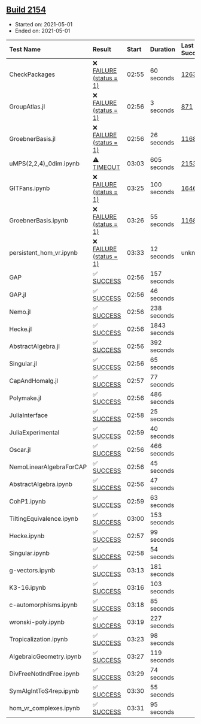 ## [Build 2154](https://oscarci.mathematik.uni-kl.de/job/oscar-stable/2154/)

* Started on: 2021-05-01
* Ended on: 2021-05-01

| Test Name    | Result | Start | Duration | Last Success | First Failure |
|:-------------|:-------|:------|:---------|:-------------|:--------------|
| CheckPackages | ❌ [FAILURE (status = 1)](https://oscarci.mathematik.uni-kl.de/job/oscar-stable/2154/artifact/logs/build-2154/CheckPackages.log) | 02:55 | 60 seconds | [1263](https://oscarci.mathematik.uni-kl.de/job/oscar-stable/1263/) | [1264](https://oscarci.mathematik.uni-kl.de/job/oscar-stable/1264/) |
| GroupAtlas.jl | ❌ [FAILURE (status = 1)](https://oscarci.mathematik.uni-kl.de/job/oscar-stable/2154/artifact/logs/build-2154/GroupAtlas.jl.log) | 02:56 | 3 seconds | [871](https://oscarci.mathematik.uni-kl.de/job/oscar-stable/871/) | [872](https://oscarci.mathematik.uni-kl.de/job/oscar-stable/872/) |
| GroebnerBasis.jl | ❌ [FAILURE (status = 1)](https://oscarci.mathematik.uni-kl.de/job/oscar-stable/2154/artifact/logs/build-2154/GroebnerBasis.jl.log) | 02:56 | 26 seconds | [1168](https://oscarci.mathematik.uni-kl.de/job/oscar-stable/1168/) | [1169](https://oscarci.mathematik.uni-kl.de/job/oscar-stable/1169/) |
| uMPS(2,2,4)_0dim.ipynb | ⚠ [TIMEOUT](https://oscarci.mathematik.uni-kl.de/job/oscar-stable/2154/artifact/logs/build-2154/uMPS-2-2-4-_0dim.ipynb.log) | 03:03 | 605 seconds | [2153](https://oscarci.mathematik.uni-kl.de/job/oscar-stable/2153/) | [2154](https://oscarci.mathematik.uni-kl.de/job/oscar-stable/2154/) |
| GITFans.ipynb | ❌ [FAILURE (status = 1)](https://oscarci.mathematik.uni-kl.de/job/oscar-stable/2154/artifact/logs/build-2154/GITFans.ipynb.log) | 03:25 | 100 seconds | [1646](https://oscarci.mathematik.uni-kl.de/job/oscar-stable/1646/) | [1647](https://oscarci.mathematik.uni-kl.de/job/oscar-stable/1647/) |
| GroebnerBasis.ipynb | ❌ [FAILURE (status = 1)](https://oscarci.mathematik.uni-kl.de/job/oscar-stable/2154/artifact/logs/build-2154/GroebnerBasis.ipynb.log) | 03:26 | 55 seconds | [1168](https://oscarci.mathematik.uni-kl.de/job/oscar-stable/1168/) | [1169](https://oscarci.mathematik.uni-kl.de/job/oscar-stable/1169/) |
| persistent_hom_vr.ipynb | ❌ [FAILURE (status = 1)](https://oscarci.mathematik.uni-kl.de/job/oscar-stable/2154/artifact/logs/build-2154/persistent_hom_vr.ipynb.log) | 03:33 | 12 seconds | unknown | unknown |
| GAP | ✅ [SUCCESS](https://oscarci.mathematik.uni-kl.de/job/oscar-stable/2154/artifact/logs/build-2154/GAP.log) | 02:56 | 157 seconds |  |  |
| GAP.jl | ✅ [SUCCESS](https://oscarci.mathematik.uni-kl.de/job/oscar-stable/2154/artifact/logs/build-2154/GAP.jl.log) | 02:56 | 46 seconds |  |  |
| Nemo.jl | ✅ [SUCCESS](https://oscarci.mathematik.uni-kl.de/job/oscar-stable/2154/artifact/logs/build-2154/Nemo.jl.log) | 02:56 | 238 seconds |  |  |
| Hecke.jl | ✅ [SUCCESS](https://oscarci.mathematik.uni-kl.de/job/oscar-stable/2154/artifact/logs/build-2154/Hecke.jl.log) | 02:56 | 1843 seconds |  |  |
| AbstractAlgebra.jl | ✅ [SUCCESS](https://oscarci.mathematik.uni-kl.de/job/oscar-stable/2154/artifact/logs/build-2154/AbstractAlgebra.jl.log) | 02:56 | 392 seconds |  |  |
| Singular.jl | ✅ [SUCCESS](https://oscarci.mathematik.uni-kl.de/job/oscar-stable/2154/artifact/logs/build-2154/Singular.jl.log) | 02:56 | 65 seconds |  |  |
| CapAndHomalg.jl | ✅ [SUCCESS](https://oscarci.mathematik.uni-kl.de/job/oscar-stable/2154/artifact/logs/build-2154/CapAndHomalg.jl.log) | 02:57 | 77 seconds |  |  |
| Polymake.jl | ✅ [SUCCESS](https://oscarci.mathematik.uni-kl.de/job/oscar-stable/2154/artifact/logs/build-2154/Polymake.jl.log) | 02:56 | 486 seconds |  |  |
| JuliaInterface | ✅ [SUCCESS](https://oscarci.mathematik.uni-kl.de/job/oscar-stable/2154/artifact/logs/build-2154/JuliaInterface.log) | 02:58 | 25 seconds |  |  |
| JuliaExperimental | ✅ [SUCCESS](https://oscarci.mathematik.uni-kl.de/job/oscar-stable/2154/artifact/logs/build-2154/JuliaExperimental.log) | 02:59 | 40 seconds |  |  |
| Oscar.jl | ✅ [SUCCESS](https://oscarci.mathematik.uni-kl.de/job/oscar-stable/2154/artifact/logs/build-2154/Oscar.jl.log) | 02:56 | 466 seconds |  |  |
| NemoLinearAlgebraForCAP | ✅ [SUCCESS](https://oscarci.mathematik.uni-kl.de/job/oscar-stable/2154/artifact/logs/build-2154/NemoLinearAlgebraForCAP.log) | 02:56 | 45 seconds |  |  |
| AbstractAlgebra.ipynb | ✅ [SUCCESS](https://oscarci.mathematik.uni-kl.de/job/oscar-stable/2154/artifact/logs/build-2154/AbstractAlgebra.ipynb.log) | 02:56 | 47 seconds |  |  |
| CohP1.ipynb | ✅ [SUCCESS](https://oscarci.mathematik.uni-kl.de/job/oscar-stable/2154/artifact/logs/build-2154/CohP1.ipynb.log) | 02:59 | 63 seconds |  |  |
| TiltingEquivalence.ipynb | ✅ [SUCCESS](https://oscarci.mathematik.uni-kl.de/job/oscar-stable/2154/artifact/logs/build-2154/TiltingEquivalence.ipynb.log) | 03:00 | 153 seconds |  |  |
| Hecke.ipynb | ✅ [SUCCESS](https://oscarci.mathematik.uni-kl.de/job/oscar-stable/2154/artifact/logs/build-2154/Hecke.ipynb.log) | 02:57 | 99 seconds |  |  |
| Singular.ipynb | ✅ [SUCCESS](https://oscarci.mathematik.uni-kl.de/job/oscar-stable/2154/artifact/logs/build-2154/Singular.ipynb.log) | 02:58 | 54 seconds |  |  |
| g-vectors.ipynb | ✅ [SUCCESS](https://oscarci.mathematik.uni-kl.de/job/oscar-stable/2154/artifact/logs/build-2154/g-vectors.ipynb.log) | 03:13 | 181 seconds |  |  |
| K3-16.ipynb | ✅ [SUCCESS](https://oscarci.mathematik.uni-kl.de/job/oscar-stable/2154/artifact/logs/build-2154/K3-16.ipynb.log) | 03:16 | 103 seconds |  |  |
| c-automorphisms.ipynb | ✅ [SUCCESS](https://oscarci.mathematik.uni-kl.de/job/oscar-stable/2154/artifact/logs/build-2154/c-automorphisms.ipynb.log) | 03:18 | 85 seconds |  |  |
| wronski-poly.ipynb | ✅ [SUCCESS](https://oscarci.mathematik.uni-kl.de/job/oscar-stable/2154/artifact/logs/build-2154/wronski-poly.ipynb.log) | 03:19 | 227 seconds |  |  |
| Tropicalization.ipynb | ✅ [SUCCESS](https://oscarci.mathematik.uni-kl.de/job/oscar-stable/2154/artifact/logs/build-2154/Tropicalization.ipynb.log) | 03:23 | 98 seconds |  |  |
| AlgebraicGeometry.ipynb | ✅ [SUCCESS](https://oscarci.mathematik.uni-kl.de/job/oscar-stable/2154/artifact/logs/build-2154/AlgebraicGeometry.ipynb.log) | 03:27 | 119 seconds |  |  |
| DivFreeNotIndFree.ipynb | ✅ [SUCCESS](https://oscarci.mathematik.uni-kl.de/job/oscar-stable/2154/artifact/logs/build-2154/DivFreeNotIndFree.ipynb.log) | 03:29 | 74 seconds |  |  |
| SymAlgIntToS4rep.ipynb | ✅ [SUCCESS](https://oscarci.mathematik.uni-kl.de/job/oscar-stable/2154/artifact/logs/build-2154/SymAlgIntToS4rep.ipynb.log) | 03:30 | 55 seconds |  |  |
| hom_vr_complexes.ipynb | ✅ [SUCCESS](https://oscarci.mathematik.uni-kl.de/job/oscar-stable/2154/artifact/logs/build-2154/hom_vr_complexes.ipynb.log) | 03:31 | 95 seconds |  |  |
